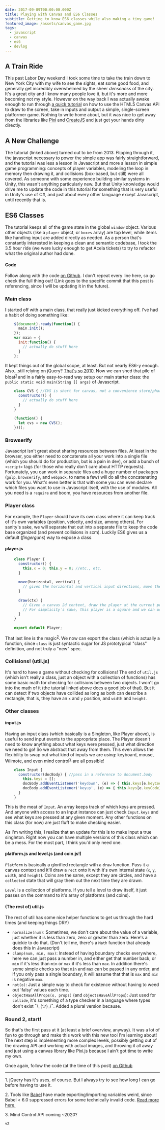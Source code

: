 ```yaml
---
date: 2017-09-09T00:00:00.000Z
title: Playing with Canvas and ES6 Classes
subtitle: Getting to know ES6 classes while also making a tiny game!
featured_image: /assets/canvas_game.jpg
tags:
  - javascript
  - canvas
  - es6
  - devlog
---
```

## A Train Ride

This past Labor Day weekend I took some time to take the train down to New York City with my wife to see the sights, eat some good food, and generally get incredibly overwhelmed by the sheer _denseness_ of the city. It's a great city and I know many people love it, but it's more and more becoming not my style. However on the way back I was actually awake enough to run through [a quick tutorial](http://www.somethinghitme.com/2013/01/09/creating-a-canvas-platformer-tutorial-part-one/) on how to use the HTML5 Canvas API to draw to the screen, take in inputs and output a simple, single-screen platformer game. Nothing to write home about, but it was nice to get away from the libraries like [Pixi](http://www.pixijs.com/) and [CreateJS](http://createjs.com/) and just get your hands dirty directly.

## A New Challenge

The tutorial (linked above) turned out to be from 2013. Flipping through it, the javascript necessary to power the simple app was fairly straightforward, and the tutorial was less a lesson in Javascript and more a lesson in simple game programming: concepts of player variables, modeling the loop in memory then drawing it, and collisions (box-based, but still) were all covered. As someone with some experience building similar systems in Unity, this wasn't anything particularly new. But that Unity knowledge would drive me to update the code in this tutorial for something that is very useful in Unity's use of C#, and just about every other language except Javascript, until recently that is.

## ES6 Classes

The tutorial keeps all of the game state in the global `window` object. Various other objects (like a `player` object, or `boxes` array) are top level, while items like handling input are added directly as needed. As a person that's constantly interested in keeping a clean and semantic codebase, I took the 3.5 hour ride (we were lucky enough to get Acela tickets) to try to refactor what the original author had done.

#### Code

Follow along with the code [on Github](https://github.com/washingtonsteven/js-canvas-platformer/tree/95927ec3ff837ff3128472370b3b9f7b48464341). I don't repeat every line here, so go check the full thing out! (Link goes to the specific commit that this post is referencing, since I will be updating it in the future).

### Main class

I started off with a main class, that really just kicked everything off. I've had a habit of doing something like:

```javascript
    $(document).ready(function() {
      main.init();
    });
    var main = {
      init:function() {
        // actually do stuff here
      }
    };
```

It kept things out of the global scope, at least. But not nearly ES6-y enough. Also...still relying on jQuery? [That's so 2010](https://meta.stackoverflow.com/questions/335328/when-is-use-jquery-not-a-valid-answer-to-a-javascript-question). Now we can shed that pile of bloat<sup><a href="#jquery-disclaimer">1</a></sup> and in a fairly easy-to-read way setup our main starter class: the `public static void main(String [] args)` of Javascript.

```javascript
    class CVS { //CVS is short for canvas, not a convenience store/pharmacy
      constructor() {
        // actually do stuff here
      }  
    }
    
    (function() {
      let cvs = new CVS();
    })();
```

### Browserify

Javascript isn't great about sharing resources between files. At least in the browser, you either need to concatenate all your work into a single file (which you should do for production, but is a pain in dev), or add a bunch of `<script>` tags (for those who really don't care about HTTP requests). Fortunately, you can work in separate files and a huge number of packages (`gulp`, `browserify`, and `webpack`, to name a few) will do all the concatenating work for you. What's even better is that with some you can even declare which files you want to use in Javascript itself, with the use of modules. All you need is a `require` and boom, you have resources from another file.

### Player class

For example, the `Player` should have its own class where it can keep track of it's own variables (position, velocity, and size, among others). For sanity's sake, we will separate that out into a separate file to keep the code base organized (and prevent collisions in scm). Luckily ES6 gives us a default (_fingerguns_) way to expose a class

#### player.js

```javascript
    class Player {
      constructor() {
        this.x = 0; this.y = 0; //etc., etc.
      }
    
      move(horizontal, vertical) {
        // given the horizontal and vertical input directions, move the player in this frame by updating this.x and this.y
      }
    
      draw(ctx) {
        // Given a canvas 2d context, draw the player at the current position (this.x, this.y). 
        // For simplicity's sake, this player is a square and we can use the canvas rect() function
      }
    }
    
    export default Player;
```

That last line is the magic<sup><a href="#es6imports">2</a></sup>. We now can export the class (which is actually a function, since `class` is just syntactic sugar for JS prototypical "class" definition, and not truly a "new" spec.

### Collisions! (util.js)

It's hard to have a game without checking for collisions! The end of `util.js` (which isn't really a class, just an object with a collection of functions) has some basic math for checking for collisions between two objects. I won't go into the math of it (the tutorial linked above does a good job of that). But it can detect if two objects have collided as long as both can describe a rectangle, that is, they have an `x` and `y` position, and `width` and `height`.

### Other classes

#### input.js

Having an input class (which basically is a Singleton, like Player above), is useful to send input events to the appropriate place. The Player doesn't need to know anything about what keys were pressed, just what direction we need to go! So we abstract that away from them. This even allows the flexibility to swap out what kind of inputs we are using: keyboard, mouse, Wiimote, and even mind control<sup><a href="#mind-control">3</a></sup> are all possible!

```javascript
    class Input {
      constructor(docBody) { //pass in a reference to document.body
        this.keys = [];
        docBody.addEventListener('keydown', (e) => { this.keys[e.keyCode] = true });
        docBody.addEventListener('keyup', (e) => { this.keys[e.keyCode] = false });
      }
    }
```

This is the meat of `Input`. An array keeps track of which keys are pressed. And anyone with access to an Input instance can just check `Input.keys` and see what keys are pressed at any given moment. Any other functions on this class (for now) are just fluff to make checking easier.

As I'm writing this, I realize that an update for this is to make Input a true singleton. Right now you can have multiple versions of this class which can be a mess. For the most part, I think you'd only need one.

#### platform.js and level.js (and coin.js!)

`Platform` is basically a glorified rectangle with a `draw` function. Pass it a canvas context and it'll draw a `rect` onto it with it's own internal state (`x`, `y`, `width`, and `height`). Coins are the same, except they are circles, and have a `collected` state that will gray them out the next time they are drawn.

`Level` is a collection of platforms. If you tell a level to draw itself, it just passes on the command to it's array of platforms (and coins).

#### (The rest of) util.js

The rest of util has some nice helper functions to get us through the hard times (and keeping things DRY)

* `normalize(num)`: Sometimes, we don't care about the value of a variable, just whether it is less than zero, zero or greater than zero. Here's a quickie to do that. (Don't tell me, there's a `Math` function that already does this in Javascript)
* `clamp(num, min, max)`: Instead of having boundary checks everywhere, here we can just pass a number in, and either get that number back, or `min` if it's less than `min` or `max` if it's less than `max`. In addition there's some simple checks so that `min` and `max` can be passed in any order, and if you only pass a single boundary, it will assume that that is `max` and `min` is negative `max`.
* `not(o)`: Just a simple way to check for existence without having to weed out 'falsy' values each time.
* `objectHasAllProps(o, props)` (and `objectsHaveAllProps`): Just used for `collide`, it's something of a type checker in a language where types don't exist ¯\\_(ツ)\_/¯. Added a plural version because.

### Round 2, start!

So that's the first pass at it (at least a brief overview, anyway). It was a lot of fun to go through and make this work with this new tool I'm learning about! The next step is implementing more complex levels, possibly getting out of the drawing API and working with actual images, and throwing it all away and just using a canvas library like Pixi.js because I ain't got time to write my own.

Once again, follow the code (at the time of this post) [on Github](https://github.com/washingtonsteven/js-canvas-platformer/tree/95927ec3ff837ff3128472370b3b9f7b48464341)

- - -

<a name="jquery-disclaimer">1.</a> jQuery has it's uses, of course. But I always try to see how long I can go before having to use it.

<a name="es6imports">2.</a> Tools like [Babel](https://babeljs.io/) have made exporting/importing variables weird, since Babel < 6.0 suppressed errors for some technically invalid code. [Read more here.](https://medium.com/@kentcdodds/misunderstanding-es6-modules-upgrading-babel-tears-and-a-solution-ad2d5ab93ce0)

<a name="mind-control">3.</a> Mind Control API coming ~2020?

<small>v2</small>
